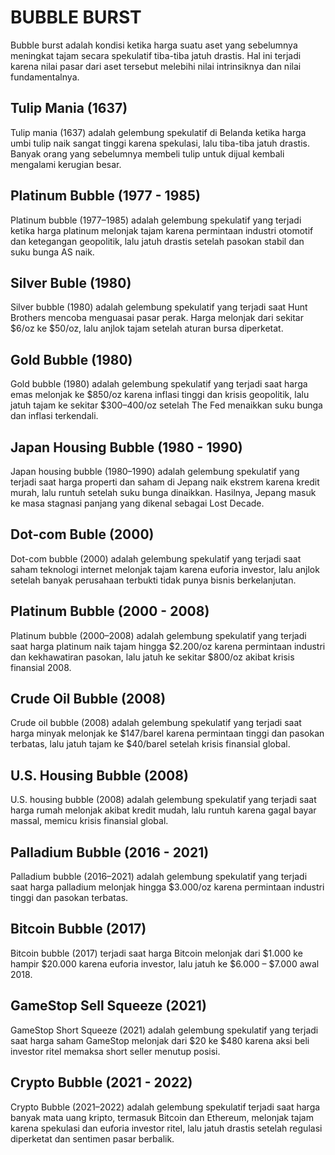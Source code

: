 # BUBBLE BURST

Bubble burst adalah kondisi ketika harga suatu aset yang sebelumnya meningkat tajam secara spekulatif tiba-tiba jatuh drastis. Hal ini terjadi karena nilai pasar dari aset tersebut melebihi nilai intrinsiknya dan nilai fundamentalnya.

## Tulip Mania (1637)

Tulip mania (1637) adalah gelembung spekulatif di Belanda ketika harga umbi tulip naik sangat tinggi karena spekulasi, lalu tiba-tiba jatuh drastis. Banyak orang yang sebelumnya membeli tulip untuk dijual kembali mengalami kerugian besar.

## Platinum Bubble (1977 - 1985)

Platinum bubble (1977–1985) adalah gelembung spekulatif yang terjadi ketika harga platinum melonjak tajam karena permintaan industri otomotif dan ketegangan geopolitik, lalu jatuh drastis setelah pasokan stabil dan suku bunga AS naik.

## Silver Buble (1980)

Silver bubble (1980) adalah gelembung spekulatif yang terjadi saat Hunt Brothers mencoba menguasai pasar perak. Harga melonjak dari sekitar $6/oz ke $50/oz, lalu anjlok tajam setelah aturan bursa diperketat.

## Gold Bubble (1980)

Gold bubble (1980) adalah gelembung spekulatif yang terjadi saat harga emas melonjak ke $850/oz karena inflasi tinggi dan krisis geopolitik, lalu jatuh tajam ke sekitar $300–400/oz setelah The Fed menaikkan suku bunga dan inflasi terkendali.

## Japan Housing Bubble (1980 - 1990)

Japan housing bubble (1980–1990) adalah gelembung spekulatif yang terjadi saat harga properti dan saham di Jepang naik ekstrem karena kredit murah, lalu runtuh setelah suku bunga dinaikkan. Hasilnya, Jepang masuk ke masa stagnasi panjang yang dikenal sebagai Lost Decade.

## Dot-com Buble (2000)

Dot-com bubble (2000) adalah gelembung spekulatif yang terjadi saat saham teknologi internet melonjak tajam karena euforia investor, lalu anjlok setelah banyak perusahaan terbukti tidak punya bisnis berkelanjutan.

## Platinum Bubble (2000 - 2008)

Platinum bubble (2000–2008) adalah gelembung spekulatif yang terjadi saat harga platinum naik tajam hingga $2.200/oz karena permintaan industri dan kekhawatiran pasokan, lalu jatuh ke sekitar $800/oz akibat krisis finansial 2008.

## Crude Oil Bubble (2008)

Crude oil bubble (2008) adalah gelembung spekulatif yang terjadi saat harga minyak melonjak ke $147/barel karena permintaan tinggi dan pasokan terbatas, lalu jatuh tajam ke $40/barel setelah krisis finansial global.

## U.S. Housing Bubble (2008)

U.S. housing bubble (2008) adalah gelembung spekulatif yang terjadi saat harga rumah melonjak akibat kredit mudah, lalu runtuh karena gagal bayar massal, memicu krisis finansial global.

## Palladium Bubble (2016 - 2021)

Palladium bubble (2016–2021) adalah gelembung spekulatif yang terjadi saat harga palladium melonjak hingga $3.000/oz karena permintaan industri tinggi dan pasokan terbatas.

## Bitcoin Bubble (2017)

Bitcoin bubble (2017) terjadi saat harga Bitcoin melonjak dari $1.000 ke hampir $20.000 karena euforia investor, lalu jatuh ke $6.000 – $7.000 awal 2018.

## GameStop Sell Squeeze (2021)

GameStop Short Squeeze (2021) adalah gelembung spekulatif yang terjadi saat harga saham GameStop melonjak dari $20 ke $480 karena aksi beli investor ritel memaksa short seller menutup posisi.

## Crypto Bubble (2021 - 2022)

Crypto Bubble (2021–2022) adalah gelembung spekulatif terjadi saat harga banyak mata uang kripto, termasuk Bitcoin dan Ethereum, melonjak tajam karena spekulasi dan euforia investor ritel, lalu jatuh drastis setelah regulasi diperketat dan sentimen pasar berbalik.